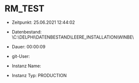 # RM_TEST

- Zeitpunkt: 25.06.2021 12:44:02

- Datenbestand: \C:\DELPHI\DATENBESTAND\LEERE_INSTALLATION\WINBE\
- Dauer: 00:00:09
- git-User: 
- Instanz Name: 
- Instanz Typ: PRODUCTION
